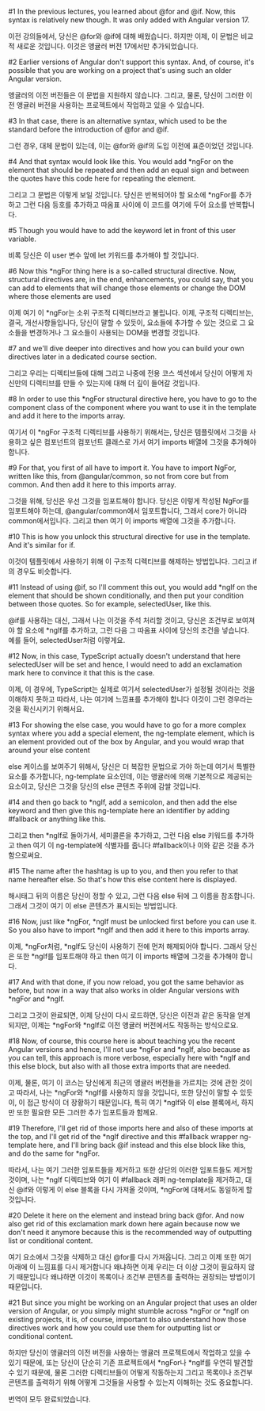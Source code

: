 #1
In the previous lectures,
you learned about @for and @if.
Now, this syntax is relatively new though.
It was only added with Angular version 17.

이전 강의들에서,
당신은 @for와 @if에 대해 배웠습니다.
하지만 이제, 이 문법은 비교적 새로운 것입니다.
이것은 앵귤러 버전 17에서만 추가되었습니다.

#2
Earlier versions of Angular don't support this syntax.
And, of course, it's possible
that you are working on a project
that's using such an older Angular version.

앵귤러의 이전 버전들은 이 문법을 지원하지 않습니다.
그리고, 물론, 당신이
그러한 이전 앵귤러 버전을 사용하는
프로젝트에서 작업하고 있을 수 있습니다.

#3
In that case, there is an alternative syntax, which used
to be the standard before the introduction of @for and @if.

그런 경우, 대체 문법이 있는데, 이는
@for와 @if의 도입 이전에 표준이었던 것입니다.

#4
And that syntax would look like this.
You would add *ngFor on the element that should be repeated
and then add an equal sign
and between the quotes have this code here
for repeating the element.

그리고 그 문법은 이렇게 보일 것입니다.
당신은 반복되어야 할 요소에 *ngFor를 추가하고
그런 다음 등호를 추가하고
따옴표 사이에 이 코드를 여기에 두어
요소를 반복합니다.

#5
Though you would have
to add the keyword let in front of this user variable.

비록 당신은 이 user 변수 앞에
let 키워드를 추가해야 할 것입니다.

#6
Now this *ngFor thing here
is a so-called structural directive.
Now, structural directives are, in the end, enhancements,
you could say, that you can add to elements
that will change those elements
or change the DOM where those elements are used

이제 여기 이 *ngFor는
소위 구조적 디렉티브라고 불립니다.
이제, 구조적 디렉티브는, 결국, 개선사항들입니다,
당신이 말할 수 있듯이, 요소들에 추가할 수 있는 것으로
그 요소들을 변경하거나
그 요소들이 사용되는 DOM을 변경할 것입니다.

#7
and we'll dive deeper into directives
and how you can build your own directives later
in a dedicated course section.

그리고 우리는 디렉티브들에 대해
그리고 나중에 전용 코스 섹션에서
당신이 어떻게 자신만의 디렉티브를 만들 수 있는지에 대해
더 깊이 들어갈 것입니다.

#8
In order to use this *ngFor structural directive here,
you have to go to the component class of the component
where you want to use it in the template
and add it here to the imports array.

여기서 이 *ngFor 구조적 디렉티브를 사용하기 위해서는,
당신은 템플릿에서 그것을 사용하고 싶은
컴포넌트의 컴포넌트 클래스로 가서
여기 imports 배열에 그것을 추가해야 합니다.

#9
For that, you first of all have to import it.
You have to import NgFor, written like this,
from @angular/common,
so not from core but from common.
And then add it here to this imports array.

그것을 위해, 당신은 우선 그것을 임포트해야 합니다.
당신은 이렇게 작성된 NgFor를 임포트해야 하는데,
@angular/common에서 임포트합니다,
그래서 core가 아니라 common에서입니다.
그리고 then 여기 이 imports 배열에 그것을 추가합니다.

#10
This is how you unlock this structural directive
for use in the template.
And it's similar for if.

이것이 템플릿에서 사용하기 위해
이 구조적 디렉티브를 해제하는 방법입니다.
그리고 if의 경우도 비슷합니다.

#11
Instead of using @if, so I'll comment this out,
you would add *ngIf on the element
that should be shown conditionally,
and then put your condition between those quotes.
So for example, selectedUser, like this.

@if를 사용하는 대신, 그래서 나는 이것을 주석 처리할 것이고,
당신은 조건부로 보여져야 할
요소에 *ngIf를 추가하고,
그런 다음 그 따옴표 사이에 당신의 조건을 넣습니다.
예를 들어, selectedUser처럼 이렇게요.

#12
Now, in this case, TypeScript actually doesn't understand
that here selectedUser will be set
and hence, I would need to add an exclamation mark here
to convince it that this is the case.

이제, 이 경우에, TypeScript는 실제로
여기서 selectedUser가 설정될 것이라는 것을 이해하지 못하고
따라서, 나는 여기에 느낌표를 추가해야 합니다
이것이 그런 경우라는 것을 확신시키기 위해서요.

#13
For showing the else case, you would have to go
for a more complex syntax where you add a special element,
the ng-template element, which is an element provided
out of the box by Angular,
and you would wrap that around your else content

else 케이스를 보여주기 위해서, 당신은
더 복잡한 문법으로 가야 하는데 여기서 특별한 요소를 추가합니다,
ng-template 요소인데, 이는 앵귤러에 의해
기본적으로 제공되는 요소이고,
당신은 그것을 당신의 else 콘텐츠 주위에 감쌀 것입니다.

#14
and then go back to *ngIf, add a semicolon,
and then add the else keyword
and then give this ng-template here an identifier
by adding #fallback or anything like this.

그리고 then *ngIf로 돌아가서, 세미콜론을 추가하고,
그런 다음 else 키워드를 추가하고
then 여기 이 ng-template에 식별자를 줍니다
#fallback이나 이와 같은 것을 추가함으로써요.

#15
The name after the hashtag is up to you,
and then you refer to that name hereafter else.
So that's how this else content here is displayed.

해시태그 뒤의 이름은 당신이 정할 수 있고,
그런 다음 else 뒤에 그 이름을 참조합니다.
그래서 그것이 여기 이 else 콘텐츠가 표시되는 방법입니다.

#16
Now, just like *ngFor, *ngIf must be unlocked first
before you can use it.
So you also have to import *ngIf
and then add it here to this imports array.

이제, *ngFor처럼, *ngIf도 당신이 사용하기 전에
먼저 해제되어야 합니다.
그래서 당신은 또한 *ngIf를 임포트해야 하고
then 여기 이 imports 배열에 그것을 추가해야 합니다.

#17
And with that done, if you now reload,
you got the same behavior as before,
but now in a way that also works in older Angular versions
with *ngFor and *ngIf.

그리고 그것이 완료되면, 이제 당신이 다시 로드하면,
당신은 이전과 같은 동작을 얻게 되지만,
이제는 *ngFor와 *ngIf로
이전 앵귤러 버전에서도 작동하는 방식으로요.

#18
Now, of course, this course here
is about teaching you the recent Angular versions
and hence, I'll not use *ngFor and *ngIf,
also because as you can tell, this approach is more verbose,
especially here with *ngIf and this else block,
but also with all those extra imports that are needed.

이제, 물론, 여기 이 코스는
당신에게 최근의 앵귤러 버전들을 가르치는 것에 관한 것이고
따라서, 나는 *ngFor와 *ngIf를 사용하지 않을 것입니다,
또한 당신이 말할 수 있듯이, 이 접근 방식이 더 장황하기 때문입니다,
특히 여기 *ngIf와 이 else 블록에서,
하지만 또한 필요한 모든 그러한 추가 임포트들과 함께요.

#19
Therefore, I'll get rid of those imports here
and also of these imports at the top,
and I'll get rid of the *ngIf directive
and this #fallback wrapper ng-template here,
and I'll bring back @if instead
and this else block like this,
and do the same for *ngFor.

따라서, 나는 여기 그러한 임포트들을 제거하고
또한 상단의 이러한 임포트들도 제거할 것이며,
나는 *ngIf 디렉티브와
여기 이 #fallback 래퍼 ng-template을 제거하고,
대신 @if와
이렇게 이 else 블록을 다시 가져올 것이며,
*ngFor에 대해서도 동일하게 할 것입니다.

#20
Delete it here on the element
and instead bring back @for.
And now also get rid
of this exclamation mark down here again
because now we don't need it anymore
because this is the recommended way of outputting list
or conditional content.

여기 요소에서 그것을 삭제하고
대신 @for를 다시 가져옵니다.
그리고 이제 또한 여기 아래에
이 느낌표를 다시 제거합니다
왜냐하면 이제 우리는 더 이상 그것이 필요하지 않기 때문입니다
왜냐하면 이것이 목록이나 조건부 콘텐츠를
출력하는 권장되는 방법이기 때문입니다.

#21
But since you might be working on an Angular project
that uses an older version of Angular,
or you simply might stumble across *ngFor
or *ngIf on existing projects, it is, of course, important
to also understand how those directives work
and how you could use them for outputting list
or conditional content.

하지만 당신이 앵귤러의 이전 버전을 사용하는
앵귤러 프로젝트에서 작업하고 있을 수 있기 때문에,
또는 당신이 단순히 기존 프로젝트에서
*ngFor나 *ngIf를 우연히 발견할 수 있기 때문에,
물론 그러한 디렉티브들이 어떻게 작동하는지
그리고 목록이나 조건부 콘텐츠를 출력하기 위해
어떻게 그것들을 사용할 수 있는지 이해하는 것도 중요합니다.

번역이 모두 완료되었습니다.
